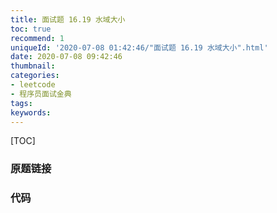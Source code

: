```yaml
---
title: 面试题 16.19 水域大小
toc: true
recommend: 1
uniqueId: '2020-07-08 01:42:46/"面试题 16.19 水域大小".html'
date: 2020-07-08 09:42:46
thumbnail:
categories:
- leetcode
- 程序员面试金典
tags:
keywords:
---
```


[TOC]

<!--more-->

### 原题链接



### 代码

```python

```


